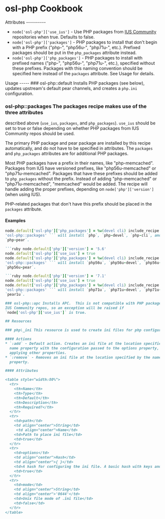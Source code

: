 # osl-php Cookbook

Attributes ----------
* `node['osl-php']['use_ius']` - Use PHP packages from [IUS
  Community](https://ius.io/) repositories when true. Defaults to false.
* `node['osl-php']['packages']` - PHP packages to install that don't begin with
  a PHP prefix ("php-", "php56u-", "php71u-", etc.). Prefixed packages should be
  put in the `php_packages` attribute instead.
* `node['osl-php']['php_packages']` - PHP packages to install with prefixed
  names ("php-", "php56u-", "php71u-", etc.), specified without these prefixes.
  Packages with this naming convention should be specified here instead of the
  `packages` attribute. See Usage for details.

Usage ----- ### osl-php::default Installs PHP packages (see below), updates
upstream's default pear channels, and creates a `php.ini` configuration.

### osl-php::packages The packages recipe makes use of the three attributes
described above (`use_ius`, `packages`, and `php_packages`).  `use_ius` should
be set to true or false depending on whether PHP packages from IUS Community
repos should be used.

The primary PHP package and pear package are installed by this recipe
automatically, and do not have to be specified in attributes. The `packages` and
`php_packages` attributes are for additional PHP packages.

Most PHP packages have a prefix in their names, like "php-memcached".  Packages
from IUS have versioned prefixes, like "php56u-memcached" or "php71u-memcached".
Packages that have these prefixes should be added to `php_packages` without the
prefix.  Instead of adding "php-memcached" or "php71u-memcached", "memcached"
would be added.  The recipe will handle adding the proper prefixes, depending on
`node['php']['version']` (when using IUS).

PHP-related packages that don't have this prefix should be placed in the
`packages` attribute.

#### Examples

```ruby node.default['osl-php']['use_ius'] = false
node.default['osl-php']['php_packages'] = %w(devel cli) include_recipe
'osl-php::packages' ``` will install `php`, `php-devel`, `php-cli`, and
`php-pear`.

```ruby node.default['php']['version'] = '5.6'
node.default['osl-php']['use_ius'] = true
node.default['osl-php']['php_packages'] = %w(devel cli) include_recipe
'osl-php::packages' ``` will install `php56u`, `php56u-devel`, `php56u-cli`, and
`php56u-pear`.

```ruby node.default['php']['version'] = '7.1'
node.default['osl-php']['use_ius'] = true
node.default['osl-php']['php_packages'] = %w(devel cli) include_recipe
'osl-php::packages' ``` will install `php71u`, `php71u-devel`, `php71u-cli`, and
`pear1u`.

### osl-php::apc Installs APC.  This is not compatible with PHP packages from
IUS Community repos, so an exception will be raised if
`node['osl-php']['use_ius']` is true.

## Resources

### php\_ini This resource is used to create ini files for php configuration.

#### Actions
* `:add` - Default action. Creates an ini file at the location specified by the
  name property with the configuration passed to the options property, while
  applying other properties.
* `:remove` - Removes an ini file at the location specified by the name
  property.

#### Attributes

<table style="width:80%">
  <tr>
    <th>Name</th>
    <th>Type</th>
    <th>Default</th>
    <th>Description</th>
    <th>Required?</th>
  </tr>
  <tr>
    <td>path</td>
    <td align="center">String</td>
     <td align="center">Name</td>
    <td>Path to place ini file</td>
    <td>true</td>
  </tr>
  <tr>
    <td>options</td>
    <td align="center">Hash</td>
    <td align="center">{ }</td>
    <td>A hash for configuring the ini file. A basic hash with keys and values of type string will render the file with 'key'='value'. Nesting a basic hash so the key is string and the value is another hash will create a section with the string as the name, and the hash value will render with 'key'='value'</td>
    <td>true</td>
  </tr>
  <tr>
    <td>mode</td>
    <td align="center">String</td>
    <td align="center">'0644'</td>
    <td>Unix file mode of .ini file</td>
    <td>false</td>
  </tr>
</table>
